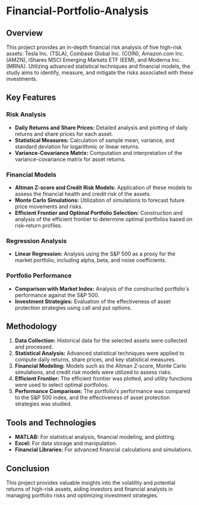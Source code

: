 # Financial-Portfolio-Analysis



## Overview
This project provides an in-depth financial risk analysis of five high-risk assets: Tesla Inc. (TSLA), Coinbase Global Inc. (COIN), Amazon.com Inc. (AMZN), iShares MSCI Emerging Markets ETF (EEM), and Moderna Inc. (MRNA). Utilizing advanced statistical techniques and financial models, the study aims to identify, measure, and mitigate the risks associated with these investments.

## Key Features

### Risk Analysis
- **Daily Returns and Share Prices:** Detailed analysis and plotting of daily returns and share prices for each asset.
- **Statistical Measures:** Calculation of sample mean, variance, and standard deviation for logarithmic or linear returns.
- **Variance-Covariance Matrix:** Computation and interpretation of the variance-covariance matrix for asset returns.

### Financial Models
- **Altman Z-score and Credit Risk Models:** Application of these models to assess the financial health and credit risk of the assets.
- **Monte Carlo Simulations:** Utilization of simulations to forecast future price movements and risks.
- **Efficient Frontier and Optimal Portfolio Selection:** Construction and analysis of the efficient frontier to determine optimal portfolios based on risk-return profiles.

### Regression Analysis
- **Linear Regression:** Analysis using the S&P 500 as a proxy for the market portfolio, including alpha, beta, and noise coefficients.

### Portfolio Performance
- **Comparison with Market Index:** Analysis of the constructed portfolio's performance against the S&P 500.
- **Investment Strategies:** Evaluation of the effectiveness of asset protection strategies using call and put options.

## Methodology
1. **Data Collection:** Historical data for the selected assets were collected and processed.
2. **Statistical Analysis:** Advanced statistical techniques were applied to compute daily returns, share prices, and key statistical measures.
3. **Financial Modeling:** Models such as the Altman Z-score, Monte Carlo simulations, and credit risk models were utilized to assess risks.
4. **Efficient Frontier:** The efficient frontier was plotted, and utility functions were used to select optimal portfolios.
5. **Performance Comparison:** The portfolio's performance was compared to the S&P 500 index, and the effectiveness of asset protection strategies was studied.

## Tools and Technologies
- **MATLAB:** For statistical analysis, financial modeling, and plotting.
- **Excel:** For data storage and manipulation.
- **Financial Libraries:** For advanced financial calculations and simulations.

## Conclusion
This project provides valuable insights into the volatility and potential returns of high-risk assets, aiding investors and financial analysts in managing portfolio risks and optimizing investment strategies.

